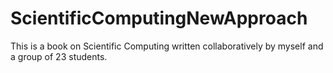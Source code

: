 # ScientificComputingNewApproach
This is a  book on Scientific Computing  written collaboratively by myself and a group of 23 students.
